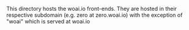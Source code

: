 This directory hosts the woai.io front-ends. They are hosted in their respective subdomain (e.g. zero at zero.woai.io) with the exception of "woai" which is served at woai.io